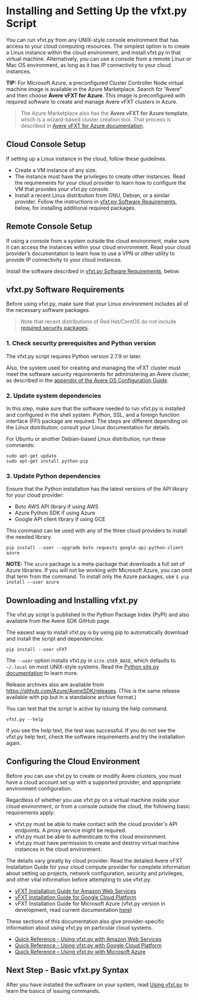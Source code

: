 
# Installing and Setting Up the vfxt.py Script

You can run vfxt.py from any UNIX-style console environment that has access to your cloud computing resources. The simplest option is to create a Linux instance within the cloud environment, and install vfxt.py in that virtual machine. Alternatively, you can use a console from a remote Linux or Mac OS environment, as long as it has IP connectivity to your cloud instances.

**TIP:** For Microsoft Azure, a preconfigured Cluster Controller Node virtual machine image is available in the Azure Marketplace. Search for “Avere” and then choose **Avere vFXT for Azure**. This image is preconfigured with required software to create and manage Avere vFXT clusters in Azure.  
>
> The Azure Marketplace also has the **Avere vFXT for Azure template**, which is a wizard-based cluster creation tool. That process is described in [Avere vFXT for Azure documentation](https://docs.microsoft.com/azure/avere-vfxt/).

## Cloud Console Setup

If setting up a Linux instance in the cloud, follow these guidelines.

* Create a VM instance of any size.
* The instance must have the privileges to create other instances. Read the requirements for your cloud provider to learn how to configure the VM that provides your vfxt.py console.
* Install a recent Linux distribution from GNU, Debian, or a similar provider. Follow the instructions in [vfxt.py Software Requirements](#vfxtpy-software-requirements), below, for installing additional required packages.

## Remote Console Setup

If using a console from a system outside the cloud environment, make sure it can access the instances within your cloud environment. Read your cloud provider’s documentation to learn how to use a VPN or other utility to provide IP connectivity to your cloud instances.

Install the software described in [vfxt.py Software Requirements](#vfxtpy-software-requirements), below.

## vfxt.py Software Requirements

Before using vfxt.py, make sure that your Linux environment includes all of the necessary software packages.

> Note that recent distributions of Red Hat/CentOS do not include [required security packages](<https://azure.github.io/Avere/legacy/ops_guide/4_7/html/security_prereqs.html>).

### 1. Check security prerequisites and Python version

The vfxt.py script requires Python version 2.7.9 or later.

Also, the system used for creating and managing the vFXT cluster must meet the software security requirements for administering an Avere cluster, as described in the [appendix of the Avere OS Configuration Guide](<https://azure.github.io/Avere/legacy/ops_guide/4_7/html/security_prereqs.html>).

### 2. Update system dependencies

In this step, make sure that the software needed to run vfxt.py is installed and configured in the shell system. Python, SSL, and a foreign function interface (FFI) package are required. The steps are different depending on the Linux distribution; consult your Linux documentation for details.

For Ubuntu or another Debian-based Linux distribution, run these commands:

    sudo apt-get update
    sudo apt-get install python-pip

<!-- * If using Red Hat Enterprise Linux or CentOS:       #RHEL/CentOS unsupported as of 9/2018

  ```bash
  sudo wget https://dl.fedoraproject.org/pub/epel/epel-release-latest-7.noarch.rpm
  sudo rpm -ivh epel-release-latest-7.noarch.rpm
  sudo yum install -y python-pip
  ```
-->

### 3. Update Python dependencies

Ensure that the Python installation has the latest versions of the API library for your cloud provider:

* Boto AWS API library if using AWS
* Azure Python SDK if using Azure
* Google API client library if using GCE

This command can be used with any of the three cloud providers to install the needed library.

    pip install --user --upgrade boto requests google-api-python-client azure

 **NOTE:** The `azure` package is a meta-package that downloads a full set of Azure libraries. If you will not be working with Microsoft Azure, you can omit that term from the command. To install only the Azure packages, use `$ pip install –-user azure`

## Downloading and Installing vfxt.py

The vfxt.py script is published in the Python Package Index (PyPI) and also available from the Avere SDK GitHub page.

The easiest way to install vfxt.py is by using pip to automatically download and install the script and dependencies:

    pip install --user vFXT

The `--user` option installs vfxt.py in `site.USER_BASE`, which defaults to `~/.local` on most UNIX-style systems. Read the [Python site.py documentation](<https://docs.python.org/2/library/site.html#site.USER_BASE>) to learn more.

Release archives also are available from <https://github.com/Azure/AvereSDK/releases>. (This is the same release available with pip but in a standalone archive format.)

You can test that the script is active by issuing the help command.

    vfxt.py --help

If you see the help text, the test was successful. If you do not see the vfxt.py help text, check the software requirements and try the installation again.

## Configuring the Cloud Environment

Before you can use vfxt.py to create or modify Avere clusters, you must have a cloud account set up with a supported provider, and appropriate environment configuration.

Regardless of whether you use vfxt.py on a virtual machine inside your cloud environment, or from a console outside the cloud, the following basic requirements apply:

* vfxt.py must be able to make contact with the cloud provider's API endpoints. A proxy service might be required.
* vfxt.py must be able to authenticate to the cloud environment.
* vfxt.py must have permission to create and destroy virtual machine instances in the cloud environment.

The details vary greatly by cloud provider. Read the detailed Avere vFXT Installation Guide for your cloud compute provider for complete information about setting up projects, network configuration, security and privileges, and other vital information before attempting to use vfxt.py.

* [vFXT Installation Guide for Amazon Web Services](<https://azure.github.io/Avere/#vfxt>)
* [vFXT Installation Guide for Google Cloud Platform](<https://azure.github.io/Avere/#vfxt>)
* vFXT Installation Guide for Microsoft Azure (vfxt.py version in development, read current documentation [here](<https://docs.microsoft.com/azure/avere-vfxt/avere-vfxt-deploy-plan>))

These sections of this documentation also give provider-specific information about using vfxt.py on particular cloud systems.

* [Quick Reference - Using vfxt.py with Amazon Web Services](aws_reference.md)
* [Quick Reference - Using vfxt.py with Google Cloud Platform](gce_reference.md)
* [Quick Reference – Using vfxt.py with Microsoft Azure](azure_reference.md)

## Next Step - Basic vfxt.py Syntax

After you have installed the software on your system, read [Using vfxt.py](using_vfxt_py.md) to learn the basics of issuing commands.
